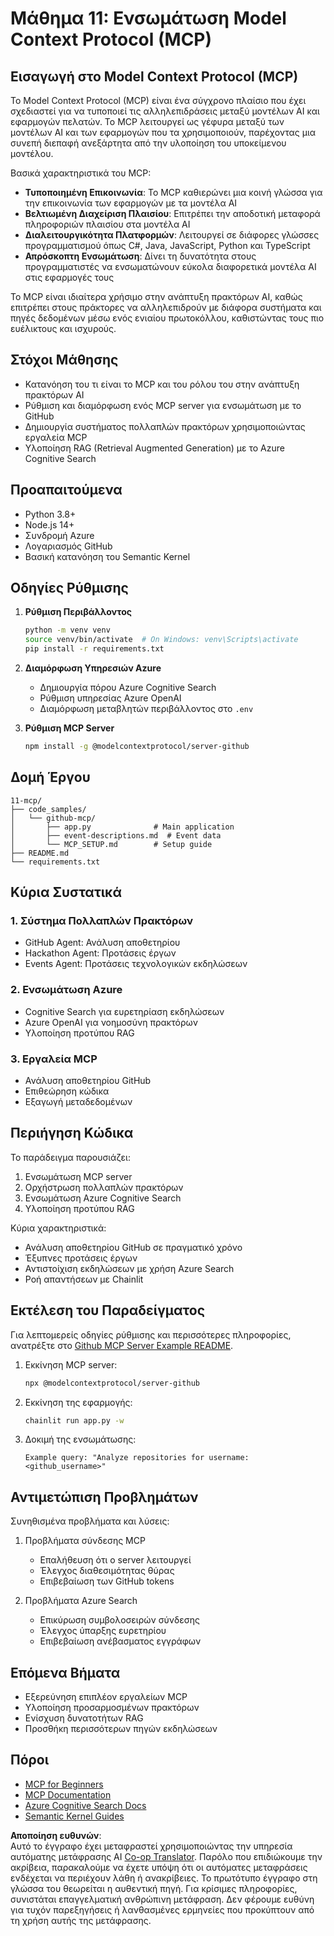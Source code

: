 <!--
CO_OP_TRANSLATOR_METADATA:
{
  "original_hash": "bbce3572338711aeab758506379ab716",
  "translation_date": "2025-07-12T13:47:50+00:00",
  "source_file": "11-mcp/README.md",
  "language_code": "el"
}
-->
# Μάθημα 11: Ενσωμάτωση Model Context Protocol (MCP)

## Εισαγωγή στο Model Context Protocol (MCP)

Το Model Context Protocol (MCP) είναι ένα σύγχρονο πλαίσιο που έχει σχεδιαστεί για να τυποποιεί τις αλληλεπιδράσεις μεταξύ μοντέλων AI και εφαρμογών πελατών. Το MCP λειτουργεί ως γέφυρα μεταξύ των μοντέλων AI και των εφαρμογών που τα χρησιμοποιούν, παρέχοντας μια συνεπή διεπαφή ανεξάρτητα από την υλοποίηση του υποκείμενου μοντέλου.

Βασικά χαρακτηριστικά του MCP:

- **Τυποποιημένη Επικοινωνία**: Το MCP καθιερώνει μια κοινή γλώσσα για την επικοινωνία των εφαρμογών με τα μοντέλα AI  
- **Βελτιωμένη Διαχείριση Πλαισίου**: Επιτρέπει την αποδοτική μεταφορά πληροφοριών πλαισίου στα μοντέλα AI  
- **Διαλειτουργικότητα Πλατφορμών**: Λειτουργεί σε διάφορες γλώσσες προγραμματισμού όπως C#, Java, JavaScript, Python και TypeScript  
- **Απρόσκοπτη Ενσωμάτωση**: Δίνει τη δυνατότητα στους προγραμματιστές να ενσωματώνουν εύκολα διαφορετικά μοντέλα AI στις εφαρμογές τους  

Το MCP είναι ιδιαίτερα χρήσιμο στην ανάπτυξη πρακτόρων AI, καθώς επιτρέπει στους πράκτορες να αλληλεπιδρούν με διάφορα συστήματα και πηγές δεδομένων μέσω ενός ενιαίου πρωτοκόλλου, καθιστώντας τους πιο ευέλικτους και ισχυρούς.

## Στόχοι Μάθησης
- Κατανόηση του τι είναι το MCP και του ρόλου του στην ανάπτυξη πρακτόρων AI  
- Ρύθμιση και διαμόρφωση ενός MCP server για ενσωμάτωση με το GitHub  
- Δημιουργία συστήματος πολλαπλών πρακτόρων χρησιμοποιώντας εργαλεία MCP  
- Υλοποίηση RAG (Retrieval Augmented Generation) με το Azure Cognitive Search  

## Προαπαιτούμενα
- Python 3.8+  
- Node.js 14+  
- Συνδρομή Azure  
- Λογαριασμός GitHub  
- Βασική κατανόηση του Semantic Kernel  

## Οδηγίες Ρύθμισης

1. **Ρύθμιση Περιβάλλοντος**  
   ```bash
   python -m venv venv
   source venv/bin/activate  # On Windows: venv\Scripts\activate
   pip install -r requirements.txt
   ```

2. **Διαμόρφωση Υπηρεσιών Azure**  
   - Δημιουργία πόρου Azure Cognitive Search  
   - Ρύθμιση υπηρεσίας Azure OpenAI  
   - Διαμόρφωση μεταβλητών περιβάλλοντος στο `.env`  

3. **Ρύθμιση MCP Server**  
   ```bash
   npm install -g @modelcontextprotocol/server-github
   ```

## Δομή Έργου

```
11-mcp/
├── code_samples/
│   └── github-mcp/
│       ├── app.py              # Main application
│       ├── event-descriptions.md  # Event data
│       └── MCP_SETUP.md        # Setup guide
├── README.md
└── requirements.txt
```

## Κύρια Συστατικά

### 1. Σύστημα Πολλαπλών Πρακτόρων
- GitHub Agent: Ανάλυση αποθετηρίου  
- Hackathon Agent: Προτάσεις έργων  
- Events Agent: Προτάσεις τεχνολογικών εκδηλώσεων  

### 2. Ενσωμάτωση Azure
- Cognitive Search για ευρετηρίαση εκδηλώσεων  
- Azure OpenAI για νοημοσύνη πρακτόρων  
- Υλοποίηση προτύπου RAG  

### 3. Εργαλεία MCP
- Ανάλυση αποθετηρίου GitHub  
- Επιθεώρηση κώδικα  
- Εξαγωγή μεταδεδομένων  

## Περιήγηση Κώδικα

Το παράδειγμα παρουσιάζει:  
1. Ενσωμάτωση MCP server  
2. Ορχήστρωση πολλαπλών πρακτόρων  
3. Ενσωμάτωση Azure Cognitive Search  
4. Υλοποίηση προτύπου RAG  

Κύρια χαρακτηριστικά:  
- Ανάλυση αποθετηρίου GitHub σε πραγματικό χρόνο  
- Έξυπνες προτάσεις έργων  
- Αντιστοίχιση εκδηλώσεων με χρήση Azure Search  
- Ροή απαντήσεων με Chainlit  

## Εκτέλεση του Παραδείγματος

Για λεπτομερείς οδηγίες ρύθμισης και περισσότερες πληροφορίες, ανατρέξτε στο [Github MCP Server Example README](./code_samples/github-mcp/README.md).

1. Εκκίνηση MCP server:  
   ```bash
   npx @modelcontextprotocol/server-github
   ```

2. Εκκίνηση της εφαρμογής:  
   ```bash
   chainlit run app.py -w
   ```

3. Δοκιμή της ενσωμάτωσης:  
   ```
   Example query: "Analyze repositories for username: <github_username>"
   ```

## Αντιμετώπιση Προβλημάτων

Συνηθισμένα προβλήματα και λύσεις:  
1. Προβλήματα σύνδεσης MCP  
   - Επαλήθευση ότι ο server λειτουργεί  
   - Έλεγχος διαθεσιμότητας θύρας  
   - Επιβεβαίωση των GitHub tokens  

2. Προβλήματα Azure Search  
   - Επικύρωση συμβολοσειρών σύνδεσης  
   - Έλεγχος ύπαρξης ευρετηρίου  
   - Επιβεβαίωση ανέβασματος εγγράφων  

## Επόμενα Βήματα
- Εξερεύνηση επιπλέον εργαλείων MCP  
- Υλοποίηση προσαρμοσμένων πρακτόρων  
- Ενίσχυση δυνατοτήτων RAG  
- Προσθήκη περισσότερων πηγών εκδηλώσεων  

## Πόροι
- [MCP for Beginners](https://aka.ms/mcp-for-beginners)  
- [MCP Documentation](https://github.com/microsoft/semantic-kernel/tree/main/python/semantic-kernel/semantic_kernel/connectors/mcp)  
- [Azure Cognitive Search Docs](https://learn.microsoft.com/azure/search/)  
- [Semantic Kernel Guides](https://learn.microsoft.com/semantic-kernel/)

**Αποποίηση ευθυνών**:  
Αυτό το έγγραφο έχει μεταφραστεί χρησιμοποιώντας την υπηρεσία αυτόματης μετάφρασης AI [Co-op Translator](https://github.com/Azure/co-op-translator). Παρόλο που επιδιώκουμε την ακρίβεια, παρακαλούμε να έχετε υπόψη ότι οι αυτόματες μεταφράσεις ενδέχεται να περιέχουν λάθη ή ανακρίβειες. Το πρωτότυπο έγγραφο στη γλώσσα του θεωρείται η αυθεντική πηγή. Για κρίσιμες πληροφορίες, συνιστάται επαγγελματική ανθρώπινη μετάφραση. Δεν φέρουμε ευθύνη για τυχόν παρεξηγήσεις ή λανθασμένες ερμηνείες που προκύπτουν από τη χρήση αυτής της μετάφρασης.